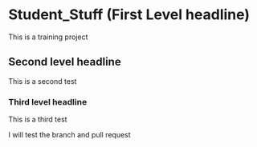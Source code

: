 # Student_Stuff (First Level headline)
This is a training project

## Second level headline
This is a second test

### Third level headline
This is a third test


I will test the branch and pull request
